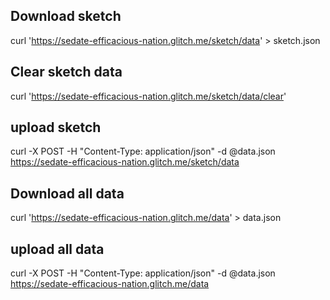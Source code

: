 ## Download sketch

curl 'https://sedate-efficacious-nation.glitch.me/sketch/data' > sketch.json

## Clear sketch data

curl 'https://sedate-efficacious-nation.glitch.me/sketch/data/clear'

## upload sketch

curl -X POST -H "Content-Type: application/json" -d @data.json https://sedate-efficacious-nation.glitch.me/sketch/data

## Download all data

curl 'https://sedate-efficacious-nation.glitch.me/data' > data.json

## upload all data

curl -X POST -H "Content-Type: application/json" -d @data.json https://sedate-efficacious-nation.glitch.me/data

